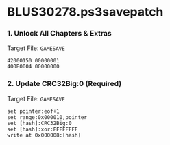 # BLUS30278.ps3savepatch

### 1. Unlock All Chapters & Extras

Target File: `GAMESAVE`

```
42000150 00000001
400B0004 00000000
```

### 2. Update CRC32Big:0 (Required)

Target File: `GAMESAVE`

```
set pointer:eof+1
set range:0x000010,pointer
set [hash]:CRC32Big:0
set [hash]:xor:FFFFFFFF
write at 0x000008:[hash]
```

